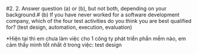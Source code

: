 #2. 2. Answer question (a) or (b), but not both, depending on your background.#
(b) If you have never worked for a software development company, which of the four test activities do you think you are best qualified for?
(test design, automation, execution, evaluation)

*Hiện tại thì em chưa làm việc cho 1 công ty phát triển phần mềm nào, em cảm thấy mình tốt nhất ở trong việc: test design
